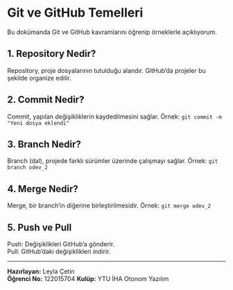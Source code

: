 # Git ve GitHub Temelleri

Bu dokümanda Git ve GitHub kavramlarını öğrenip örneklerle açıklıyorum.

## 1. Repository Nedir?
Repository, proje dosyalarının tutulduğu alandır. GitHub’da projeler bu şekilde organize edilir.

## 2. Commit Nedir?
Commit, yapılan değişikliklerin kaydedilmesini sağlar.
Örnek: `git commit -m "Yeni dosya eklendi"`

## 3. Branch Nedir?
Branch (dal), projede farklı sürümler üzerinde çalışmayı sağlar.
Örnek: `git branch odev_2`

## 4. Merge Nedir?
Merge, bir branch’in diğerine birleştirilmesidir.
Örnek: `git merge odev_2`

## 5. Push ve Pull
Push: Değişiklikleri GitHub’a gönderir.  
Pull: GitHub’daki değişiklikleri indirir.

---

**Hazırlayan:** Leyla Çetin  
**Öğrenci No:** 122015704
**Kulüp:** YTU İHA Otonom Yazılım  
